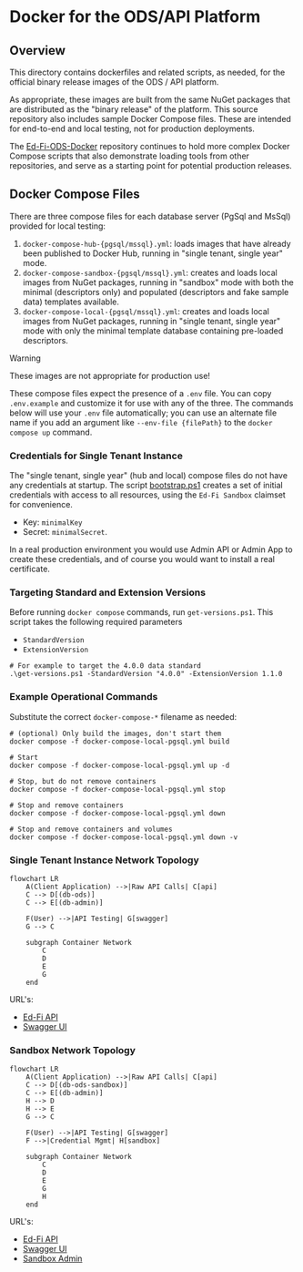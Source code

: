 # Docker for the ODS/API Platform

## Overview

This directory contains dockerfiles and related scripts, as needed, for the
official binary release images of the ODS / API platform.

As appropriate, these images are built from the same NuGet packages that are
distributed as the "binary release" of the platform. This source repository also
includes sample Docker Compose files. These are intended for end-to-end and
local testing, not for production deployments.

The [Ed-Fi-ODS-Docker](https://github.com/Ed-Fi-Alliance-OSS/Ed-Fi-ODS-Docker)
repository continues to hold more complex Docker Compose scripts that also
demonstrate loading tools from other repositories, and serve as a starting point
for potential production releases.

## Docker Compose Files

There are three compose files for each database server (PgSql and MsSql) provided for local testing:

1. `docker-compose-hub-{pgsql/mssql}.yml`: loads images that have already been published to
   Docker Hub, running in "single tenant, single year" mode.
2. `docker-compose-sandbox-{pgsql/mssql}.yml`: creates and loads local images from NuGet
   packages, running in "sandbox" mode with both the minimal (descriptors only)
   and populated (descriptors and fake sample data) templates available.
3. `docker-compose-local-{pgsql/mssql}.yml`: creates and loads local images from NuGet
   packages, running in "single tenant, single year" mode
   with only the minimal template database containing pre-loaded descriptors.

> [!WARNING]
> These images are not appropriate for production use!

These compose files expect the presence of a `.env` file. You can copy
`.env.example` and customize it for use with any of the three. The commands
below will use your `.env` file automatically; you can use an alternate file
name if you add an argument like `--env-file {filePath}` to the `docker compose
up` command.

### Credentials for Single Tenant Instance

The "single tenant, single year" (hub and local) compose files do not have any credentials at
startup. The script [bootstrap.ps1](./bootstrap.ps1) creates a set of initial
credentials with access to all resources, using the `Ed-Fi Sandbox` claimset for
convenience.

* Key: `minimalKey`
* Secret: `minimalSecret`.

In a real production environment you would use Admin API or Admin App to create
these credentials, and of course you would want to install a real certificate.

### Targeting Standard and Extension Versions

Before running `docker compose` commands, run `get-versions.ps1`. This script takes the following required parameters
* `StandardVersion`
* `ExtensionVersion`

```shell
# For example to target the 4.0.0 data standard
.\get-versions.ps1 -StandardVersion "4.0.0" -ExtensionVersion 1.1.0
```

### Example Operational Commands

Substitute the correct `docker-compose-*` filename as needed:

```shell
# (optional) Only build the images, don't start them 
docker compose -f docker-compose-local-pgsql.yml build

# Start
docker compose -f docker-compose-local-pgsql.yml up -d

# Stop, but do not remove containers
docker compose -f docker-compose-local-pgsql.yml stop

# Stop and remove containers
docker compose -f docker-compose-local-pgsql.yml down

# Stop and remove containers and volumes
docker compose -f docker-compose-local-pgsql.yml down -v
```

### Single Tenant Instance Network Topology

```mermaid
flowchart LR
    A(Client Application) -->|Raw API Calls| C[api]
    C --> D[(db-ods)]
    C --> E[(db-admin)]

    F(User) -->|API Testing| G[swagger]
    G --> C

    subgraph Container Network
        C
        D
        E
        G
    end
```

URL's:

* [Ed-Fi API](http://localhost:8001)
* [Swagger UI](http://localhost:8002)

### Sandbox Network Topology

```mermaid
flowchart LR
    A(Client Application) -->|Raw API Calls| C[api]
    C --> D[(db-ods-sandbox)]
    C --> E[(db-admin)]
    H --> D
    H --> E
    G --> C

    F(User) -->|API Testing| G[swagger]
    F -->|Credential Mgmt| H[sandbox]

    subgraph Container Network
        C
        D
        E
        G
        H
    end
```

URL's:

* [Ed-Fi API](http://localhost:8001)
* [Swagger UI](http://localhost:8002)
* [Sandbox Admin](http://localhost:8003)
